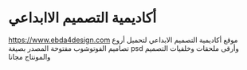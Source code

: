 # أكاديمية التصميم الاابداعي
https://www.ebda4design.com
 موقع أكاديمية التصميم الابداعي لتحميل أروع تصاميم الفوتوشوب مفتوحة المصدر بصيغة psd وأرقى ملحقات وخلفيات التصميم والمونتاج مجانا
